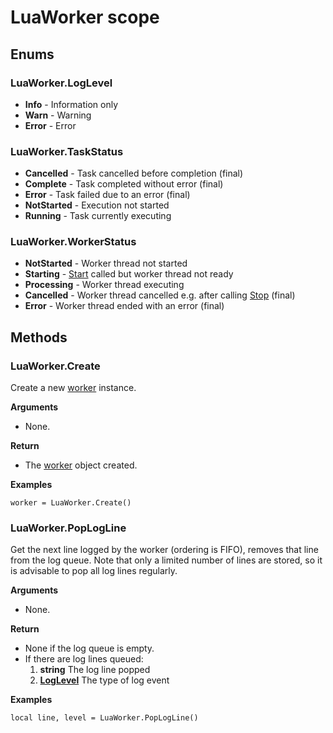# LuaWorker scope

## Enums

###	LuaWorker.LogLevel

* **Info** - Information only
* **Warn** - Warning
* **Error** - Error

###	LuaWorker.TaskStatus

* **Cancelled** - Task cancelled before completion (final) 
* **Complete** - Task completed without error (final) 
* **Error** - Task failed due to an error (final) 
* **NotStarted** - Execution not started
* **Running** - Task currently executing

###	LuaWorker.WorkerStatus

* **NotStarted** - Worker thread not started
* **Starting** - [Start](LuaWorker.md/#start) called but worker thread not ready
* **Processing** - Worker thread executing
* **Cancelled** - Worker thread cancelled e.g. after calling [Stop](LuaWorker.md/#stop) (final)  
* **Error** - Worker thread ended with an error (final) 

## Methods

### LuaWorker.Create

Create a new [worker](LuaWorker.md) instance.

**Arguments**

* None.

**Return**

* The [worker](LuaWorker.md) object created.

**Examples**
```
worker = LuaWorker.Create()
```

### LuaWorker.PopLogLine

Get the next line logged by the worker (ordering is FIFO), removes that line from the log queue. Note that only a limited number of lines are stored, so it is advisable to pop all log lines regularly.

**Arguments**

* None.

**Return**
* None if the log queue is empty.
* If there are log lines queued:
	1. **string** The log line popped
	2. [**LogLevel**](#luaworker.loglevel) The type of log event

**Examples**
```
local line, level = LuaWorker.PopLogLine()
```
